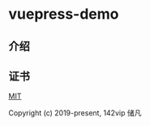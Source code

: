 # vuepress-demo

## 介绍

## 证书

[MIT](https://opensource.org/license/MIT)

Copyright (c) 2019-present, 142vip 储凡
